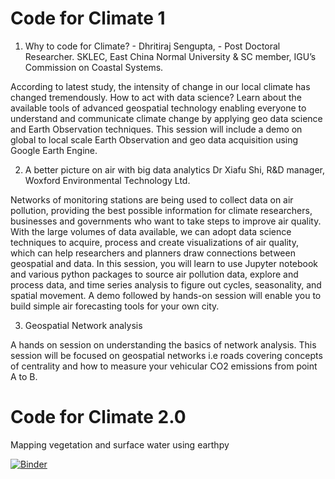 # Code for Climate 1

1.	Why to code for Climate? - Dhritiraj Sengupta, - Post Doctoral Researcher. SKLEC, East China Normal University & SC member, IGU’s Commission on Coastal Systems. 

According to latest study, the intensity of change in our local climate has changed tremendously. How to act with data science? Learn about the available tools of advanced geospatial technology enabling everyone to understand and communicate climate change by applying geo data science and Earth Observation techniques.  This session will include a demo on global to local scale Earth Observation and geo data acquisition using Google Earth Engine.

2.	A better picture on air with big data analytics Dr Xiafu Shi, R&D manager, Woxford Environmental Technology Ltd.

Networks of monitoring stations are being used to collect data on air pollution, providing the best possible information for climate researchers, businesses and governments who want to take steps to improve air quality. With the large volumes of data available, we can adopt data science techniques to acquire, process and create visualizations of air quality, which can help researchers and planners draw connections between geospatial and data. In this session, you will learn to use Jupyter notebook and various python packages to source air pollution data, explore and process data, and time series analysis to figure out cycles, seasonality, and spatial movement. A demo followed by hands-on session will enable you to build simple air forecasting tools for your own city. 

3.	Geospatial Network analysis

A hands on session on understanding the basics of network analysis. This session will be focused on geospatial networks i.e roads covering concepts of centrality and how to measure your vehicular CO2 emissions from point A to B. 

# Code for Climate 2.0

Mapping vegetation and surface water using earthpy

[![Binder](https://mybinder.org/badge_logo.svg)](https://mybinder.org/v2/gh/dhritirajsen/code_for_climate/main?filepath=Earthpy_1.ipynb)
